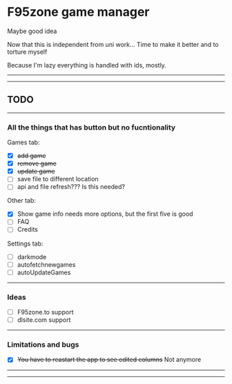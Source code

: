# F95zone game manager

Maybe good idea

Now that this is independent from uni work... Time to make it better
and to torture myself

Because I'm lazy everything is handled with ids, mostly.

---
---

## TODO

---

### All the things that has button but no fucntionality

Games tab:

- [x] ~~add game~~
- [x] ~~remove game~~
- [x] ~~update game~~
- [ ] save file to different location
- [ ] api and file refresh??? Is this needed?

Other tab:

- [x] Show game info needs more options, but the first five is good
- [ ] FAQ
- [ ] Credits

Settings tab:

- [ ] darkmode
- [ ] autofetchnewgames
- [ ] autoUpdateGames

---

### Ideas

- [ ] F95zone.to support
- [ ] dlsite.com support

---

### Limitations and bugs

- [x] ~~You have to reastart the app to see edited columns~~ Not anymore

---
---
